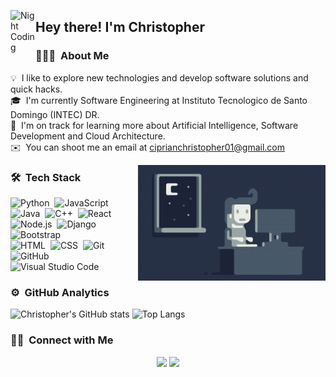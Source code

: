 
<img alt="Night Coding" src="./assets/Hand%20Wave.gif" width='40' align="left"/><h2>Hey there! I'm Christopher</h2>

<!-- ## 👋 &nbsp;Hey there! I'm Christopher -->

### 👨🏻‍💻 &nbsp;About Me

💡 &nbsp;I like to explore new technologies and develop software solutions and quick hacks.\
🎓 &nbsp;I'm currently Software Engineering at Instituto Tecnologico de Santo Domingo (INTEC) DR.\
🌱 &nbsp;I'm on track for learning more about Artificial Intelligence, Software Development and Cloud Architecture.\
✉️ &nbsp;You can shoot me an email at ciprianchristopher01@gmail.com 

<img alt="Night Coding" src="https://raw.githubusercontent.com/AVS1508/AVS1508/master/assets/Night-Coding.gif" align="right"/>

### 🛠 &nbsp;Tech Stack

![Python](https://img.shields.io/badge/-Python-05122A?style=flat&logo=python)&nbsp;
![JavaScript](https://img.shields.io/badge/-JavaScript-05122A?style=flat&logo=javascript)&nbsp;
![Java](https://img.shields.io/badge/-Java-05122A?style=flat&logo=Java&logoColor=FFA518)&nbsp;
![C++](https://img.shields.io/badge/-C++-05122A?style=flat&logo=C%2B%2B&logoColor=00599C)&nbsp;
![React](https://img.shields.io/badge/-React-05122A?style=flat&logo=react)&nbsp;
![Node.js](https://img.shields.io/badge/-Node.js-05122A?style=flat&logo=node.js)&nbsp;
![Django](https://img.shields.io/badge/-Django-05122A?style=flat&logo=django&logoColor=092E20)&nbsp;
![Bootstrap](https://img.shields.io/badge/-Bootstrap-05122A?style=flat&logo=bootstrap&logoColor=563D7C)\
![HTML](https://img.shields.io/badge/-HTML-05122A?style=flat&logo=HTML5)&nbsp;
![CSS](https://img.shields.io/badge/-CSS-05122A?style=flat&logo=CSS3&logoColor=1572B6)&nbsp;
![Git](https://img.shields.io/badge/-Git-05122A?style=flat&logo=git)&nbsp;
![GitHub](https://img.shields.io/badge/-GitHub-05122A?style=flat&logo=github)&nbsp;
![Visual Studio Code](https://img.shields.io/badge/-Visual%20Studio%20Code-05122A?style=flat&logo=visual-studio-code&logoColor=007ACC)&nbsp;

### ⚙️ &nbsp;GitHub Analytics

![Christopher's GitHub stats](https://github-readme-stats.vercel.app/api?username=ChrisCip&show_icons=true&theme=dark)
![Top Langs](https://github-readme-stats.vercel.app/api/top-langs/?username=ChrisCip&layout=compact&theme=dark)


### 🤝🏻 &nbsp;Connect with Me

<p align="center">
<a href="https://www.linkedin.com/in/christopher-ciprian-7b2854251"><img src="https://img.shields.io/badge/Christopher%20Ciprian-%230077B5.svg?style=flat&logo=linkedin&logoColor=white" /></a>
<a href="https://www.instagram.com/mciprian_01?igsh=MTFmYTBiY2J2dWJybg=="><img src="https://img.shields.io/badge/-@MCIPRIAN_01__-E4405F?style=flat&logo=Instagram&logoColor=white"/></a>

</p>

